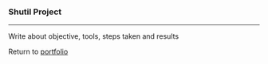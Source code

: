 ### Shutil Project
***

Write about objective, tools, steps taken and results
 
 
Return to [portfolio](../../../../) 
